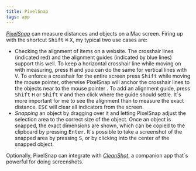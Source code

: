 ```yaml
---
title: PixelSnap
tags: app
---
```

[<cite>PixelSnap</cite>](https://getpixelsnap.com) can measure distances and objects on a Mac screen. Firing up with the shortcut <kbd>Shift</kbd> <kbd>⌘</kbd> <kbd>X</kbd>, my typical two use cases are:

- Checking the alignment of items on a website. The crosshair lines (indicated red) and the alignment guides (indicated by blue lines) support this well. To keep a horizontal crosshair line while moving on with measuring, press <kbd>H</kbd> and you can do the same for vertical lines with <kbd>V</kbd>. To enforce a crosshair for the entire screen press <kbd>Shift</kbd> while moving the mouse pointer, otherwise PixelSnap will anchor the crosshair lines to the objects near to the mouse pointer . To add an alignment guide, press <kbd>Shift</kbd> <kbd>H</kbd> or <kbd>Shift</kbd> <kbd>V</kbd> and then click where the guide should settle. It´s more important for me to see the alignment than to measure the exact distance. <kbd>ESC</kbd> will clear all indicators from the screen.
- *Snapping* an object by dragging over it and letting PixelSnap adjust the selection area to the correct size of the object. Once an object is snapped, the exact dimensions are shown, which can be copied to the clipboard by pressing <kbd>Enter</kbd>. It´s possible to take a screenshot of the snapped area by pressing <kbd>S</kbd>, or by clicking into the center of the snapped object.

Optionally, PixelSnap can integrate with [<cite>CleanShot</cite>](/2024-01-07-cleanshot/), a companion app that´s powerful for doing screenshots.
